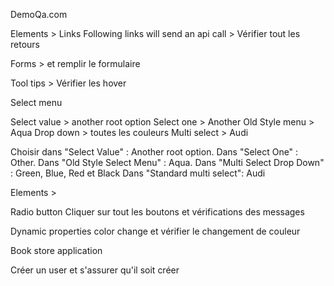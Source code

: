 DemoQa.com
 
Elements >
Links Following links will send an api call > Vérifier tout les retours
 
Forms > et remplir le formulaire
 
Tool tips > Vérifier les hover
 
Select menu
 
Select value > another root option
Select one > Another
Old Style menu >  Aqua
Drop down > toutes les couleurs 
Multi select > Audi

Choisir dans "Select Value" : Another root option.
Dans "Select One" : Other.
Dans "Old Style Select Menu" : Aqua.
Dans "Multi Select Drop Down" : Green, Blue, Red et Black
Dans "Standard multi select": Audi
 
Elements >
 
Radio button
Cliquer sur tout les boutons et vérifications des messages
 
Dynamic properties
color change et vérifier le changement de couleur

 
 
Book store application
 
Créer un user et s'assurer qu'il soit créer